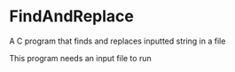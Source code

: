 # FindAndReplace
A C program that finds and replaces inputted string in a file

This program needs an input file to run
